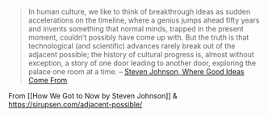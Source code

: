 > In human culture, we like to think of breakthrough ideas as sudden accelerations on the timeline, where a genius jumps ahead fifty years and invents something that normal minds, trapped in the present moment, couldn’t possibly have come up with. But the truth is that technological (and scientific) advances rarely break out of the adjacent possible; the history of cultural progress is, almost without exception, a story of one door leading to another door, exploring the palace one room at a time. – [Steven Johnson, Where Good Ideas Come From](https://sirupsen.com/books/where-good-ideas-come-from/)

From [[How We Got to Now by Steven Johnson]] & https://sirupsen.com/adjacent-possible/
